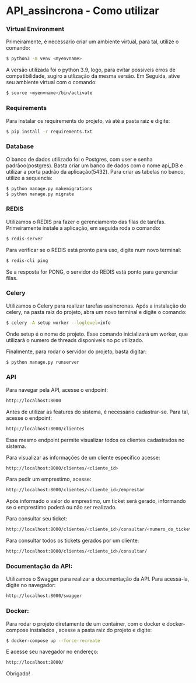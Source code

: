 # API_assincrona - Como utilizar

### Virtual Environment
Primeiramente, é necessario criar um ambiente virtual, para tal, utilize o comando:

```sh
$ python3 -m venv <myenvname>
```
A versão utilizada foi o python 3.9, logo, para evitar possiveis erros de compatibilidade, sugiro a utlização da mesma versão.
Em Seguida, ative seu ambiente virtual com o comando:

```sh
$ source <myenvname>/bin/activate
```
### Requirements
Para instalar os requirements do projeto, vá até a pasta raiz e digite:

```sh
$ pip install -r requirements.txt
```

### Database
O banco de dados utilizado foi o Postgres, com user e senha padrãoo(postgres).
Basta criar um banco de dados com o nome api_DB e utilizar a porta padrão da aplicação(5432).
Para criar as tabelas no banco, utilize a sequencia:

```sh
$ python manage.py makemigrations
$ python manage.py migrate
```
### REDIS
Utilizamos o REDIS pra fazer o gerenciamento das filas de tarefas.
Primeiramente instale a aplicação, em seguida roda o comando:

```sh
$ redis-server
```
Para verificar se o REDIS está pronto para uso, digite num novo terminal:
```sh
$ redis-cli ping
```
Se a resposta for PONG, o servidor do REDIS está ponto para gerenciar filas.

### Celery
Utilizamos o Celery para realizar tarefas assincronas.
Após a instalação do celery, na pasta raiz do projeto, abra um novo terminal e digite o comando:

```sh
$ celery -A setup worker --loglevel=info
```
Onde setup é o nome do projeto. Esse comando inicializará um worker, que utilizará o numero de threads disponiveis no pc utilizado.

Finalmente, para rodar o servidor do projeto, basta digitar:
```sh
$ python manage.py runserver
```


### API
Para navegar pela API, acesse o endpoint:
```sh
http://localhost:8000
```

Antes de utilizar as features do sistema, é necessário cadastrar-se. Para tal, acesse o endpoint:
```sh
http://localhost:8000/clientes
```
Esse mesmo endpoint permite visualizar todos os clientes cadastrados no sistema.

Para visualizar as informações de um cliente especifico acesse:
```sh
http://localhost:8000/clientes/<cliente_id>
```

Para pedir um emprestimo, acesse:
```sh
http://localhost:8000/clientes/<cliente_id>/emprestar
```
Após informado o valor do emprestimo, um ticket será gerado, informando se o emprestimo poderá ou não ser realizado.

Para consultar seu ticket:
```sh
http://localhost:8000/clientes/<cliente_id>/consultar/<numero_do_ticket>
```

Para consultar todos os tickets gerados por um cliente:
```sh
http://localhost:8000/clientes/<cliente_id>/consultar/
```
### Documentação da API:
Utilizamos o Swagger para realizar a documentação da API.
Para acessá-la, digite no navegador:

```sh
http://localhost:8000/swagger
```

### Docker:
Para rodar o projeto diretamente de um container, com o docker e docker-compose instalados
, acesse a pasta raiz do projeto e digite:

```sh
$ docker-compose up --force-recreate
```
E acesse seu navegador no endereço:

```sh
http://localhost:8000/
```

Obrigado!